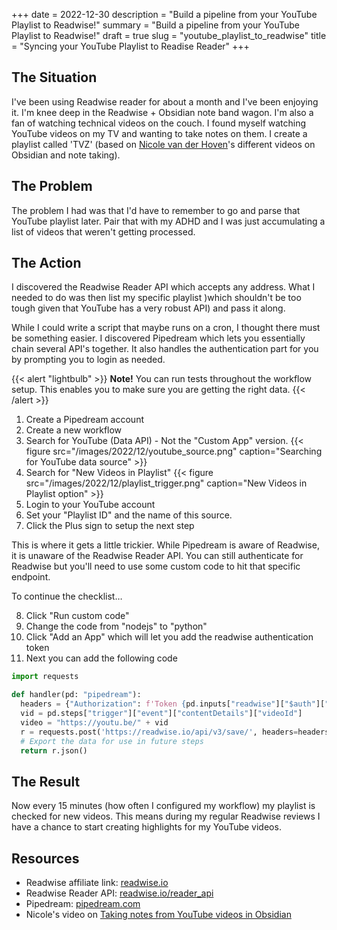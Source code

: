 +++
date = 2022-12-30
description = "Build a pipeline from your YouTube Playlist to Readwise!"
summary = "Build a pipeline from your YouTube Playlist to Readwise!"
draft = true
slug = "youtube_playlist_to_readwise"
title = "Syncing your YouTube Playlist to Readise Reader"
+++

## The Situation

I've been using Readwise reader for about a month and I've been enjoying
it. I'm knee deep in the Readwise + Obsidian note band wagon. I'm also a fan of
watching technical videos on the couch. I found myself watching YouTube videos
on my TV and wanting to take notes on them. I create a playlist called 'TVZ'
(based on [Nicole van der Hoven](https://nicolevanderhoeven.com/)'s different
videos on Obsidian and note taking).

## The Problem

The problem I had was that I'd have to remember to go and parse that YouTube
playlist later. Pair that with my ADHD and I was just accumulating a list of
videos that weren't getting processed.

## The Action

I discovered the Readwise Reader API which accepts any address. What I needed to do
was then list my specific playlist )which shouldn't be too tough given that
YouTube has a very robust API) and pass it along.

While I could write a script that maybe runs on a cron, I thought there must be
something easier. I discovered Pipedream which lets you essentially chain several
API's together. It also handles the authentication part for you by prompting
you to login as needed.

{{< alert "lightbulb" >}}
**Note!** You can run tests throughout the workflow setup. This enables you to
make sure you are getting the right data.
{{< /alert >}}

1. Create a Pipedream account
2. Create a new workflow
3. Search for YouTube (Data API) - Not the "Custom App" version.
  {{< figure src="/images/2022/12/youtube_source.png" caption="Searching for YouTube data source" >}}
4. Search for "New Videos in Playlist"
  {{< figure src="/images/2022/12/playlist_trigger.png" caption="New Videos in Playlist option" >}}
5. Login to your YouTube account
6. Set your "Playlist ID" and the name of this source.
7. Click the Plus sign to setup the next step

This is where it gets a little trickier. While Pipedream is aware of Readwise, it
is unaware of the Readwise Reader API. You can still authenticate for Readwise
but you'll need to use some custom code to hit that specific endpoint.

To continue the checklist…

8. Click "Run custom code"
9. Change the code from "nodejs" to "python"
10. Click "Add an App" which will let you add the readwise authentication token
11. Next you can add the following code

```python
import requests

def handler(pd: "pipedream"):
  headers = {"Authorization": f'Token {pd.inputs["readwise"]["$auth"]["accesss_token"]}'}
  vid = pd.steps["trigger"]["event"]["contentDetails"]["videoId"]
  video = "https://youtu.be/" + vid
  r = requests.post('https://readwise.io/api/v3/save/', headers=headers, json={"url": video}  )
  # Export the data for use in future steps
  return r.json()
```

## The Result

Now every 15 minutes (how often I configured my workflow) my playlist is checked
for new videos. This means during my regular Readwise reviews I have a chance to
start creating highlights for my YouTube videos.

## Resources

- Readwise affiliate link: [readwise.io](https://readwise.io/i/gilbert37)
- Readwise Reader API: [readwise.io/reader_api](https://readwise.io/reader_api)
- Pipedream: [pipedream.com](https://pipedream.com)
- Nicole's video on [Taking notes from YouTube videos in Obsidian](https://www.youtube.com/watch?v=qjWq4ck2-0o)